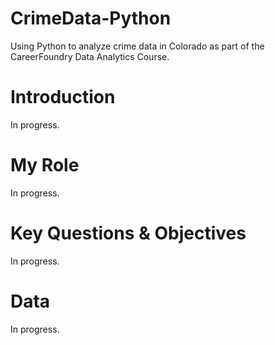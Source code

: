# CrimeData-Python
Using Python to analyze crime data in Colorado as part of the CareerFoundry Data Analytics Course. 
# Introduction
In progress.
# My Role
In progress.
# Key Questions & Objectives
In progress.
# Data
In progress. 

